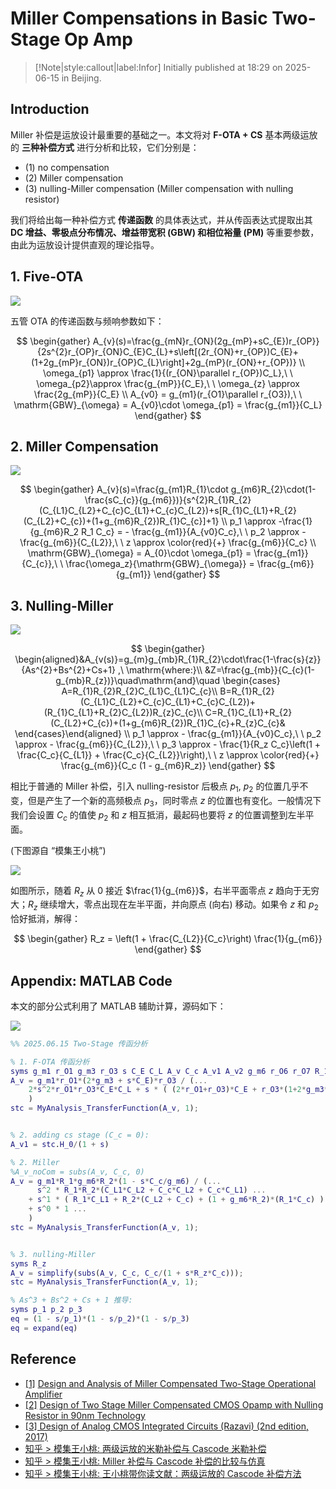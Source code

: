 # Miller Compensations in Basic Two-Stage Op Amp

> [!Note|style:callout|label:Infor]
Initially published at 18:29 on 2025-06-15 in Beijing.

## Introduction

Miller 补偿是运放设计最重要的基础之一。本文将对 **F-OTA + CS** 基本两级运放的 **三种补偿方式** 进行分析和比较，它们分别是：
- (1) no compensation
- (2) Miller compensation
- (3) nulling-Miller compensation (Miller compensation with nulling resistor)

我们将给出每一种补偿方式 **传递函数** 的具体表达式，并从传函表达式提取出其 **DC 增益、零极点分布情况、增益带宽积 (GBW) 和相位裕量 (PM)** 等重要参数，由此为运放设计提供直观的理论指导。



## 1. Five-OTA

<div class="center"><img src="https://imagebank-0.oss-cn-beijing.aliyuncs.com/VS-PicGo/2025-06-16-23-52-14_Miller Compensation in Basic Two-Stage Op Amp.png"/></div>

五管 OTA 的传递函数与频响参数如下：

$$
\begin{gather}
A_{v}(s)=\frac{g_{mN}r_{ON}(2g_{mP}+sC_{E})r_{OP}}{2s^{2}r_{OP}r_{ON}C_{E}C_{L}+s\left[(2r_{ON}+r_{OP})C_{E}+(1+2g_{mP}r_{ON})r_{OP}C_{L}\right]+2g_{mP}(r_{ON}+r_{OP})}
\\
\omega_{p1} \approx \frac{1}{(r_{ON}\parallel r_{OP})C_L},\ \ \omega_{p2}\approx \frac{g_{mP}}{C_E},\ \ \omega_{z} \approx \frac{2g_{mP}}{C_E}
\\
A_{v0} = g_{m1}(r_{O1}\parallel r_{O3}),\ \  \mathrm{GBW}_{\omega} = A_{v0}\cdot \omega_{p1} = \frac{g_{m1}}{C_L}
\end{gather}
$$

## 2. Miller Compensation

<div class="center"><img src="https://imagebank-0.oss-cn-beijing.aliyuncs.com/VS-PicGo/2025-06-16-23-52-36_Miller Compensation in Basic Two-Stage Op Amp.png"/></div>

$$
\begin{gather}
A_{v}(s)=\frac{g_{m1}R_{1}\cdot g_{m6}R_{2}\cdot(1-\frac{sC_{c}}{g_{m6}})}{s^{2}R_{1}R_{2}(C_{L1}C_{L2}+C_{c}C_{L1}+C_{c}C_{L2})+s[R_{1}C_{L1}+R_{2}(C_{L2}+C_{c})+(1+g_{m6}R_{2})R_{1}C_{c}]+1}
\\
p_1 \approx -\frac{1}{g_{m6}R_2 R_1 C_c}  = - \frac{g_{m1}}{A_{v0}C_c},\ \ 
p_2 \approx -\frac{g_{m6}}{C_{L2}},\ \ 
z \approx \color{red}{+} \frac{g_{m6}}{C_c}
\\
\mathrm{GBW}_{\omega} = A_{0}\cdot \omega_{p1} = \frac{g_{m1}}{C_{c}},\ \ \frac{\omega_z}{\mathrm{GBW}_{\omega}} = \frac{g_{m6}}{g_{m1}}
\end{gather}
$$





## 3. Nulling-Miller

<div class="center"><img src="https://imagebank-0.oss-cn-beijing.aliyuncs.com/VS-PicGo/2025-06-16-23-53-06_Miller Compensation in Basic Two-Stage Op Amp.png"/></div>


$$
\begin{gather}
\begin{aligned}&A_{v(s)}=g_{m}g_{mb}R_{1}R_{2}\cdot\frac{1-\frac{s}{z}}{As^{2}+Bs^{2}+Cs+1} ,\ \mathrm{where:}\\
&Z=\frac{g_{mb}}{C_{c}(1-g_{mb}R_{z})}\quad\mathrm{and}\quad
\begin{cases}
A=R_{1}R_{2}R_{2}C_{L1}C_{L1}C_{c}\\
B=R_{1}R_{2}(C_{L1}C_{L2}+C_{c}C_{L1}+C_{c}C_{L2})+(R_{1}C_{L1}+R_{2}C_{L2})R_{z}C_{c}\\
C=R_{1}C_{L1}+R_{2}(C_{L2}+C_{c})+(1+g_{m6}R_{2})R_{1}C_{c}+R_{z}C_{c}&
\end{cases}\end{aligned}
\\
p_1 \approx - \frac{g_{m1}}{A_{v0}C_c},\ \ 
p_2 \approx - \frac{g_{m6}}{C_{L2}},\ \ 
p_3 \approx - \frac{1}{R_z C_c}\left(1 + \frac{C_c}{C_{L1}} + \frac{C_c}{C_{L2}}\right),\ \ 
z \approx \color{red}{+} \frac{g_{m6}}{C_c (1 - g_{m6}R_z)}
\end{gather}
$$

相比于普通的 Miller 补偿，引入 nulling-resistor 后极点 $p_1,\ p_2$ 的位置几乎不变，但是产生了一个新的高频极点 $p_3$，同时零点 $z$ 的位置也有变化。一般情况下我们会设置 $C_c$ 的值使 $p_2$ 和 $z$ 相互抵消，最起码也要将 $z$ 的位置调整到左半平面。

(下图源自 “模集王小桃”)
<div class="center"><img src="https://imagebank-0.oss-cn-beijing.aliyuncs.com/VS-PicGo/2025-09-01-13-52-07_Miller Compensation in Basic Two-Stage Op Amp.png"/></div>

如图所示，随着 $R_z$ 从 0 接近 $\frac{1}{g_{m6}}$，右半平面零点 $z$ 趋向于无穷大；$R_z$ 继续增大，零点出现在左半平面，并向原点 (向右) 移动。如果令 $z$ 和 $p_2$ 恰好抵消，解得：

$$
\begin{gather}
R_z = \left(1 + \frac{C_{L2}}{C_c}\right) \frac{1}{g_{m6}}
\end{gather}
$$



## Appendix: MATLAB Code

本文的部分公式利用了 MATLAB 辅助计算，源码如下：

<div class="center"><img src="https://imagebank-0.oss-cn-beijing.aliyuncs.com/VS-PicGo/2025-06-16-01-58-00_Miller Compensation in Basic Two-Stage Op Amp.png"/></div>

```matlab
%% 2025.06.15 Two-Stage 传函分析

% 1. F-OTA 传函分析
syms g_m1 r_O1 g_m3 r_O3 s C_E C_L A_v C_c A_v1 A_v2 g_m6 r_O6 r_O7 R_1 R_2 C_L1 C_L2
A_v = g_m1*r_O1*(2*g_m3 + s*C_E)*r_O3 / (...
    2*s^2*r_O1*r_O3*C_E*C_L + s * ( (2*r_O1+r_O3)*C_E + r_O3*(1+2*g_m3*r_O1)*C_L ) + 2*g_m3*(r_O1 + r_O3)   ...
    )
stc = MyAnalysis_TransferFunction(A_v, 1);


% 2. adding cs stage (C_c = 0):
A_v1 = stc.H_0/(1 + s)

% 2. Miller
%A_v_noCom = subs(A_v, C_c, 0)
A_v = g_m1*R_1*g_m6*R_2*(1 - s*C_c/g_m6) / (...
      s^2 * R_1*R_2*(C_L1*C_L2 + C_c*C_L2 + C_c*C_L1) ...
    + s^1 * ( R_1*C_L1 + R_2*(C_L2 + C_c) + (1 + g_m6*R_2)*(R_1*C_c) ) ...
    + s^0 * 1 ...
    )
stc = MyAnalysis_TransferFunction(A_v, 1);


% 3. nulling-Miller
syms R_z
A_v = simplify(subs(A_v, C_c, C_c/(1 + s*R_z*C_c)));
stc = MyAnalysis_TransferFunction(A_v, 1);

% As^3 + Bs^2 + Cs + 1 推导:
syms p_1 p_2 p_3
eq = (1 - s/p_1)*(1 - s/p_2)*(1 - s/p_3)
eq = expand(eq)
```

<!-- <div class="center"><img src="https://imagebank-0.oss-cn-beijing.aliyuncs.com/VS-PicGo/2025-06-16-23-51-42_Miller Compensation in Basic Two-Stage Op Amp.png"/></div><div class="center"><img src="https://imagebank-0.oss-cn-beijing.aliyuncs.com/VS-PicGo/2025-06-16-23-51-49_Miller Compensation in Basic Two-Stage Op Amp.png"/></div>
 -->

## Reference

- [[1]](https://www.ewadirect.com/proceedings/ace/article/view/17296) [Design and Analysis of Miller Compensated Two-Stage Operational Amplifier](https://www.ewadirect.com/proceedings/ace/article/view/17296/pdf)
- [[2]](https://ieeexplore.ieee.org/document/10527553) [Design of Two Stage Miller Compensated CMOS Opamp with Nulling Resistor in 90nm Technology](https://ieeexplore.ieee.org/stamp/stamp.jsp?tp=&arnumber=10527553)
- [[3] Design of Analog CMOS Integrated Circuits (Razavi) (2nd edition, 2017)](https://www.zhihu.com/question/452068235/answer/95164892409)
- [知乎 > 模集王小桃: 两级运放的米勒补偿与 Cascode 米勒补偿](https://zhuanlan.zhihu.com/p/10217022358)
- [知乎 > 模集王小桃: Miller 补偿与 Cascode 补偿的比较与仿真](https://zhuanlan.zhihu.com/p/1906792046129311751)
- [知乎 > 模集王小桃: 王小桃带你读文献：两级运放的 Cascode 补偿方法](https://zhuanlan.zhihu.com/p/11681962059)

